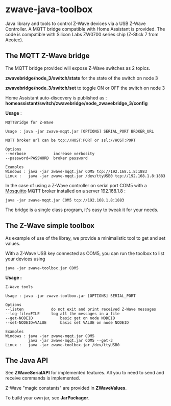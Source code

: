 # zwave-java-toolbox
Java library and tools to control Z-Wave devices via a USB Z-Wave Controller.
A MQTT bridge compatible with Home Assistant is provided.
The code is compatible with Silicon Labs ZW0700 series chip  (Z-Stick 7 from Aeotec).

## The MQTT Z-Wave bridge
The MQTT bridge provided will expose Z-Wave switches as 2 topics.

**zwavebridge/node_3/switch/state** for the state of the switch on node 3

**zwavebridge/node_3/switch/set** to toggle ON or OFF the switch on node 3

Home Assistant auto-discovery is published as :
**homeassistant/switch/zwavebridge/node_zwavebridge_3/config**

**Usage** :
```
MQTTBridge for Z-Wave

Usage : java -jar zwave-mqqt.jar [OPTIONS] SERIAL_PORT BROKER_URL

MQTT broker url can be tcp://HOST:PORT or ssl://HOST:PORT

Options
--verbose            increase verbosity
--password=PASSWORD  broker password

Examples
Windows : java -jar zwave-mqqt.jar COM5 tcp://192.168.1.8:1883
Linux :   java -jar zwave-mqqt.jar /dev/ttyUSB0 tcp://192.168.1.8:1883
```
In the case of using a Z-Wave controller on serial port COM5 with a [Mosquitto](https://mosquitto.org/) MQTT broker installed on a server 192.168.1.8 :
```
java -jar zwave-mqqt.jar COM5 tcp://192.168.1.8:1883
```
The bridge is a single class program, it's easy to tweak it for your needs.

## The Z-Wave simple toolbox
As example of use of the libray, we provide a minimalistic tool to get and set values.

With a Z-Wave USB key connected as COM5, you can run the toolbox to list your devices using
```
java -jar zwave-toolbox.jar COM5
```

**Usage :**
```
Z-Wave tools

Usage : java -jar zwave-toolbox.jar [OPTIONS] SERIAL_PORT

Options
--listen            do not exit and print received Z-Wave messages
--log-file=FILE     log all the messages in a file
--get-NODEID            basic get on node NODEID
--set-NODEID=VALUE      basic set VALUE on node NODEID

Examples
Windows : java -jar zwave-mqqt.jar COM5
          java -jar zwave-mqqt.jar COM5 --get-3
Linux :   java -jar zwave-toolbox.jar /dev/ttyUSB0 
```

## The Java API
See **ZWaveSerialAPI** for implemented features.
All you to need to send and receive commands is implemented.

Z-Wave "magic constants" are provided in **ZWaveValues**.

To build your own jar, see **JarPackager**.



